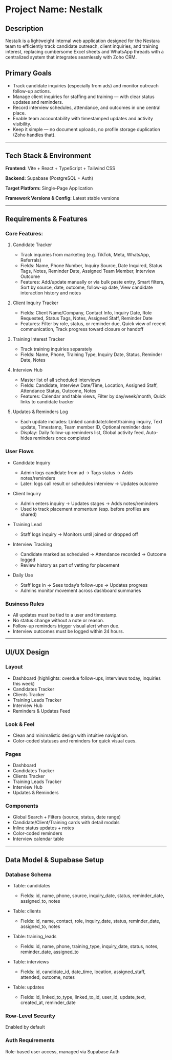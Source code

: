 
# Project Name: Nestalk

## Description
Nestalk is a lightweight internal web application designed for the Nestara team to efficiently track candidate outreach, client inquiries, and training interest, replacing cumbersome Excel sheets and WhatsApp threads with a centralized system that integrates seamlessly with Zoho CRM.

## Primary Goals
- Track candidate inquiries (especially from ads) and monitor outreach follow-up actions.
- Manage client inquiries for staffing and training — with clear status updates and reminders.
- Record interview schedules, attendance, and outcomes in one central place.
- Enable team accountability with timestamped updates and activity visibility.
- Keep it simple — no document uploads, no profile storage duplication (Zoho handles that).

----------------------------------------------------

## Tech Stack & Environment

**Frontend:** Vite + React + TypeScript + Tailwind CSS

**Backend:** Supabase (PostgreSQL + Auth)

**Target Platform:** Single-Page Application

**Framework Versions & Config:** Latest stable versions

----------------------------------------------------

## Requirements & Features

### Core Features:

1. Candidate Tracker
   - Track inquiries from marketing (e.g. TikTok, Meta, WhatsApp, Referrals)
   - Fields: Name, Phone Number, Inquiry Source, Date Inquired, Status Tags, Notes, Reminder Date, Assigned Team Member, Interview Outcome
   - Features: Add/update manually or via bulk paste entry, Smart filters, Sort by source, date, outcome, follow-up date, View candidate interaction history and notes

2. Client Inquiry Tracker
   - Fields: Client Name/Company, Contact Info, Inquiry Date, Role Requested, Status Tags, Notes, Assigned Staff, Reminder Date
   - Features: Filter by role, status, or reminder due, Quick view of recent communication, Track progress toward closure or handoff

3. Training Interest Tracker
   - Track training inquiries separately
   - Fields: Name, Phone, Training Type, Inquiry Date, Status, Reminder Date, Notes

4. Interview Hub
   - Master list of all scheduled interviews
   - Fields: Candidate, Interview Date/Time, Location, Assigned Staff, Attendance Status, Outcome, Notes
   - Features: Calendar and table views, Filter by day/week/month, Quick links to candidate tracker

5. Updates & Reminders Log
   - Each update includes: Linked candidate/client/training inquiry, Text update, Timestamp, Team member ID, Optional reminder date
   - Display: Daily follow-up reminders list, Global activity feed, Auto-hides reminders once completed

### User Flows
- Candidate Inquiry
  - Admin logs candidate from ad → Tags status → Adds notes/reminders
  - Later: logs call result or schedules interview → Updates outcome

- Client Inquiry
  - Admin enters inquiry → Updates stages → Adds notes/reminders
  - Used to track placement momentum (esp. before profiles are shared)

- Training Lead
  - Staff logs inquiry → Monitors until joined or dropped off

- Interview Tracking
  - Candidate marked as scheduled → Attendance recorded → Outcome logged
  - Review history as part of vetting for placement

- Daily Use
  - Staff logs in → Sees today’s follow-ups → Updates progress
  - Admins monitor movement across dashboard summaries

### Business Rules
- All updates must be tied to a user and timestamp.
- No status change without a note or reason.
- Follow-up reminders trigger visual alert when due.
- Interview outcomes must be logged within 24 hours.

----------------------------------------------------

## UI/UX Design

### Layout
- Dashboard (highlights: overdue follow-ups, interviews today, inquiries this week)
- Candidates Tracker
- Clients Tracker
- Training Leads Tracker
- Interview Hub
- Reminders & Updates Feed

### Look & Feel
- Clean and minimalistic design with intuitive navigation.
- Color-coded statuses and reminders for quick visual cues.

### Pages
- Dashboard
- Candidates Tracker
- Clients Tracker
- Training Leads Tracker
- Interview Hub
- Updates & Reminders

### Components
- Global Search + Filters (source, status, date range)
- Candidate/Client/Training cards with detail modals
- Inline status updates + notes
- Color-coded reminders
- Interview calendar table

----------------------------------------------------

## Data Model & Supabase Setup

### Database Schema
- Table: candidates
  - Fields: id, name, phone, source, inquiry_date, status, reminder_date, assigned_to, notes

- Table: clients
  - Fields: id, name, contact, role, inquiry_date, status, reminder_date, assigned_to, notes

- Table: training_leads
  - Fields: id, name, phone, training_type, inquiry_date, status, notes, reminder_date, assigned_to

- Table: interviews
  - Fields: id, candidate_id, date_time, location, assigned_staff, attended, outcome, notes

- Table: updates
  - Fields: id, linked_to_type, linked_to_id, user_id, update_text, created_at, reminder_date

### Row-Level Security
Enabled by default

### Auth Requirements
Role-based user access, managed via Supabase Auth
